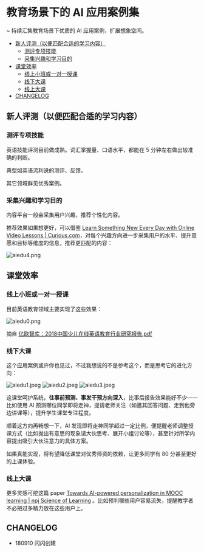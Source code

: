 
# 教育场景下的 AI 应用案例集

~ 持续汇集教育场景下优质的 AI 应用案例，扩展想象空间。

<!-- START doctoc generated TOC please keep comment here to allow auto update -->
<!-- DON'T EDIT THIS SECTION, INSTEAD RE-RUN doctoc TO UPDATE -->

  - [新人评测（以便匹配合适的学习内容）](#%E6%96%B0%E4%BA%BA%E8%AF%84%E6%B5%8B%E4%BB%A5%E4%BE%BF%E5%8C%B9%E9%85%8D%E5%90%88%E9%80%82%E7%9A%84%E5%AD%A6%E4%B9%A0%E5%86%85%E5%AE%B9)
    - [测评专项技能](#%E6%B5%8B%E8%AF%84%E4%B8%93%E9%A1%B9%E6%8A%80%E8%83%BD)
    - [采集兴趣和学习目的](#%E9%87%87%E9%9B%86%E5%85%B4%E8%B6%A3%E5%92%8C%E5%AD%A6%E4%B9%A0%E7%9B%AE%E7%9A%84)
  - [课堂效率](#%E8%AF%BE%E5%A0%82%E6%95%88%E7%8E%87)
    - [线上小班或一对一授课](#%E7%BA%BF%E4%B8%8A%E5%B0%8F%E7%8F%AD%E6%88%96%E4%B8%80%E5%AF%B9%E4%B8%80%E6%8E%88%E8%AF%BE)
    - [线下大课](#%E7%BA%BF%E4%B8%8B%E5%A4%A7%E8%AF%BE)
    - [线上大课](#%E7%BA%BF%E4%B8%8A%E5%A4%A7%E8%AF%BE)
  - [CHANGELOG](#changelog)

<!-- END doctoc generated TOC please keep comment here to allow auto update -->


## 新人评测（以便匹配合适的学习内容）

### 测评专项技能

英语技能评测目前做成熟。词汇掌握量、口语水平，都能在 5 分钟左右做出较准确的判断。

典型如英语流利说的测评、反馈。

其它领域鲜见优秀案例。

### 采集兴趣和学习目的

内容平台一般会采集用户兴趣，推荐个性化内容。

推荐效果如果想更好，可以借鉴 [Learn Something New Every Day with Online Video Lessons | Curious.com](https://curious.com/)，对每个兴趣方向进一步采集用户的水平、提升意愿和目标等维度的信息，推荐更匹配的内容：

![aiedu4.png](http://openmindclub.zoomquiet.top/ishanshan/aiedu4.png)

## 课堂效率

### 线上小班或一对一授课

目前英语教育领域主要实现了这些效果：

![aiedu0.png](http://openmindclub.zoomquiet.top/ishanshan/aiedu0.png)

摘自 [亿欧智库：2018中国少儿在线英语教育行业研究报告.pdf](https://img1.iyiou.com/ThinkTank/2018/%E4%BA%BF%E6%AC%A7%E6%99%BA%E5%BA%93%EF%BC%9A2018%E4%B8%AD%E5%9B%BD%E5%B0%91%E5%84%BF%E5%9C%A8%E7%BA%BF%E8%8B%B1%E8%AF%AD%E6%95%99%E8%82%B2%E8%A1%8C%E4%B8%9A%E7%A0%94%E7%A9%B6%E6%8A%A5%E5%91%8A.pdf)

### 线下大课

这个应用案例或许你也见过，不过我想说的不是参考这个，而是思考它的进化方向：


![aiedu1.jpeg](http://openmindclub.zoomquiet.top/ishanshan/aiedu1.jpeg?imageView2/2/w/350)
![aiedu2.jpeg](http://openmindclub.zoomquiet.top/ishanshan/aiedu2.jpeg)
![aiedu3.jpeg](http://openmindclub.zoomquiet.top/ishanshan/aiedu3.jpeg?imageView2/2/w/400)


这课堂呵护系统，**往事前预测、事发干预方向深入**，比事后报告效果能好不少——比如使用 AI 预测哪位同学即将走神，提请老师关注（如邀其回答问题、走到他旁边讲课等），提升学生课堂专注程度。

顺着这方向再畅想一下，AI 发现即将走神同学超过一定比例，便提醒老师调整授课方式（比如抛出有意思的现象请大伙思考、展开小组讨论等），甚至针对所学内容提出吸引大伙注意力的具体方案。

如果真能实现，将有望降低课堂对优秀师资的依赖，让更多同学有 80 分甚至更好的上课体验。

### 线上大课

更多灵感可挖这篇 paper  [Towards AI-powered personalization in MOOC learning | npj Science of Learning](https://www.nature.com/articles/s41539-017-0016-3#Sec1) 。比如预判哪些用户容易流失，提醒教学者不必把过多精力放在这些用户上。

## CHANGELOG 

- 180910 闪闪创建